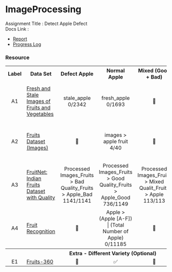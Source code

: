 # ImageProcessing
Assignment Title : Detect Apple Defect<br>
Docs Link : 
- [Report](https://docs.google.com/document/d/19fauvnUDS0kFQSPgbY1f0vJILYQyRoFfbwaL_LLLyvI/edit#heading=h.gjdgxs)
- [Progress Log](https://docs.google.com/spreadsheets/d/1WxYVqu7RwdkiDTK6U75Fwwo4IiHvbkFfQoacvvxiKjI/edit#gid=340309904)


### Resource 
<table style="width: 100%">
    <tr>
        <th style="text-align: center" width="5%">Label</th>
        <th>Data Set</th>
        <th style="text-align: center">Defect Apple</th>
        <th style="text-align: center">Normal Apple</th>
        <th style="text-align: center">Mixed (Good + Bad)</th>
        <th style="text-align: center">Color Including</th>
        <th style="text-align: center">Use In</th>
    </tr>
    <tr>
        <td style="text-align: center">A1</td>
        <td> 
            <a href="https://www.kaggle.com/datasets/raghavrpotdar fresh-and-stale-images-of-fruits-and-vegetables">Fresh and Stale Images of Fruits and Vegetables</a>
        </td>
        <td style="text-align : center">
            stale_apple<br>
            0/2342
        </td>
        <td style="text-align : center">
            fresh_apple<br>
            0/1693
        </td>
        <td style="text-align : center">
            🥲
        </td>
        <td style="text-align : left">
            <ol>
                <li>Red</li>
                <li>Yellow</li>
            </ol>
        </td>
        <td style="text-align : center">
            Test Data &nbsp;: ✅<br>
            Train Data : ✅
        </td>
    </tr>
    <tr>
        <td style="text-align: center">A2</td>
        <td> 
            <a href="https://www.kaggle.com/datasets/shreyapmaher/fruits-dataset-images">Fruits Dataset (Images)</a>
        </td>
        <td style="text-align : center">
            🥲
        </td>
        <td style="text-align : center">
            images > apple fruit<br>
            4/40
        </td>
        <td style="text-align : center">
            🥲
        </td>
        <td style="text-align : left">
            <ol>
                <li>Red</li>
                <li>Yellow</li>
                <li>Green</li>
            </ol>
        </td>
        <td style="text-align : center">
            Test Data &nbsp;: ❌<br>
            Train Data : ✅
        </td>
    </tr>
    <tr>
        <td style="text-align: center">A3</td>
        <td> 
            <a href="https://www.kaggle.com/datasets/shashwatwork/fruitnet-indian-fruits-dataset-with-quality">FruitNet: Indian Fruits Dataset with Quality</a>
        </td>
        <td style="text-align : center">
            Processed Images_Fruits > Bad Quality_Fruits > Apple_Bad<br>
            1141/1141
        </td>
        <td style="text-align : center">
            Processed Images_Fruits > Good Quality_Fruits > Apple_Good<br>
            736/1149
        </td>
        <td style="text-align : center">
            Processed Images_Fruits > Mixed Qualit_Fruits > Apple<br>
            113/113
        </td>
        <td style="text-align : left">
            <ol>
                <li>Red</li>
                <li>Yellow</li>
                <li>Green</li>
            </ol>
        </td>
        <td style="text-align : center">
            Test Data &nbsp;: ✅<br>
            Train Data : ✅
        </td>
    </tr>
    <tr>
        <td style="text-align: center">A4</td>
        <td> 
            <a href="https://www.kaggle.com/datasets/chrisfilo/fruit-recognition">Fruit Recognition</a>
        </td>
        <td style="text-align : center">
            🥲
        </td>
        <td style="text-align : center">
            Apple > (Apple [A-F]) | (Total Number of Apple)<br>
            0/11185
        </td>
        <td style="text-align : center">
            🥲
        </td>
        <td style="text-align : left">
            <ol>
                <li>Red</li>
                <li>Yellow</li>
                <li>Green</li>
            </ol>
        </td>
        <td style="text-align : center">
            Test Data &nbsp;: ✅<br>
            Train Data : ✅
        </td>
    </tr>
    <tr>
        <th colspan="7">Extra - Different Variety (Optional)</th>
    </tr>
    <tr>
        <td style="text-align: center">E1</td>
        <td> 
            <a href="https://www.kaggle.com/datasets/moltean/fruits">Fruits-360</a>
        </td>
        <td style="text-align : center">
            🥲
        </td>
        <td style="text-align : center">
            ✅
        </td>
        <td style="text-align : center">
            🥲
        </td>
        <td style="text-align : center">
            ~
        </td>
        <td style="text-align : center">
            ~
        </td>
    </tr>
</table>
